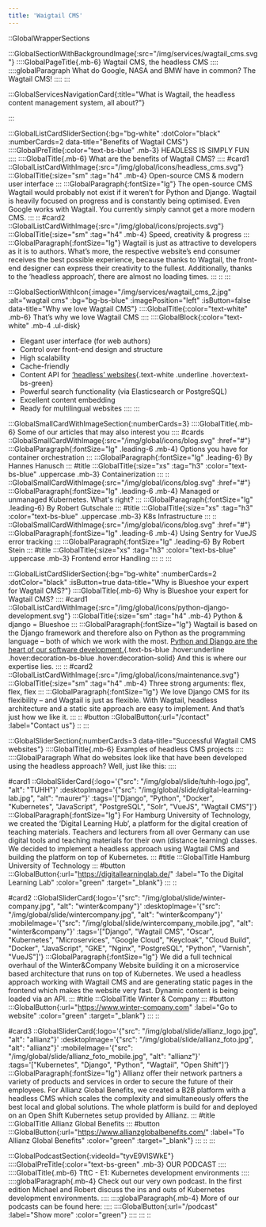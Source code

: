 ```yaml
---
title: 'Waigtail CMS'
---
```


::GlobalWrapperSections

:::GlobalSectionWithBackgroundImage{:src="/img/services/wagtail_cms.svg"}
::::GlobalPageTitle{.mb-6}
Wagtail CMS, the headless CMS
::::
::::globalParagraph
What do Google, NASA and BMW have in common? The Wagtail CMS!
::::
:::

:::GlobalServicesNavigationCard{:title="What is Wagtail, the headless content management system, all about?"}

:::

:::GlobalListCardSliderSection{:bg="bg-white" :dotColor="black" :numberCards=2 data-title="Benefits of Wagtail CMS"}
::::GlobalPreTitle{:color="text-bs-blue" .mb-3}
HEADLESS IS SIMPLY FUN
::::
::::GlobalTitle{.mb-6}
What are the benefits of Wagtail CMS?
::::
#card1
::GlobalListCardWithImage{:src="/img/global/icons/headless_cms.svg"}
:::GlobalTitle{:size="sm" :tag="h4" .mb-4}
Open-source CMS & modern user interface
:::
:::GlobalParagraph{:fontSize="lg"}
The open-source CMS Wagtail would probably not exist if it weren’t for Python and Django. Wagtail is heavily focused on progress and is constantly being optimised. Even Google works with Wagtail. You currently simply cannot get a more modern CMS.
:::
::
#card2
::GlobalListCardWithImage{:src="/img/global/icons/projects.svg"}
:::GlobalTitle{:size="sm" :tag="h4" .mb-4}
Speed, creativity & progress
:::
:::GlobalParagraph{:fontSize="lg"}
Wagtail is just as attractive to developers as it is to authors. What’s more, the respective website’s end consumer receives the best possible experience, because thanks to Wagtail, the front-end designer can express their creativity to the fullest. Additionally, thanks to the ‘headless approach’, there are almost no loading times.
:::
::
:::

:::GlobalSectionWithIcon{:image="/img/services/wagtail_cms_2.jpg" :alt="wagtail cms" :bg="bg-bs-blue" :imagePosition="left" :isButton=false data-title="Why we love Wagtail CMS"}
::::GlobalTitle{:color="text-white" .mb-6}
That’s why we love Wagtail CMS
::::
::::GlobalBlock{:color="text-white" .mb-4 .ul-disk}
- Elegant user interface (for web authors)
- Control over front-end design and structure
- High scalability
- Cache-friendly
- Content API for [‘headless’ websites](/our-services/headless-cms){.text-white .underline .hover:text-bs-green}
- Powerful search functionality (via Elasticsearch or PostgreSQL)
- Excellent content embedding
- Ready for multilingual websites
::::
:::

:::GlobalSmallCardWithImageSection{:numberCards=3}
::::GlobalTitle{.mb-6}
Some of our articles that may also interest you
::::
#cards
::GlobalSmallCardWithImage{:src="/img/global/icons/blog.svg" :href="#"}
:::GlobalParagraph{:fontSize="lg" .leading-6 .mb-4}
Options you have for container orchestration
:::
:::GlobalParagraph{:fontSize="lg" .leading-6}
By Hannes Hanusch
:::
#title
:::GlobalTitle{:size="xs" :tag="h3" :color="text-bs-blue" .uppercase .mb-3}
Containerization
:::
::
::GlobalSmallCardWithImage{:src="/img/global/icons/blog.svg" :href="#"}
:::GlobalParagraph{:fontSize="lg" .leading-6 .mb-4}
Managed or unmanaged Kubernetes. What's right?
:::
:::GlobalParagraph{:fontSize="lg" .leading-6}
By Robert Gutschale
:::
#title
:::GlobalTitle{:size="xs" :tag="h3" :color="text-bs-blue" .uppercase .mb-3}
K8s Infrastructure
:::
::
::GlobalSmallCardWithImage{:src="/img/global/icons/blog.svg" :href="#"}
:::GlobalParagraph{:fontSize="lg" .leading-6 .mb-4}
Using Sentry for VueJS error tracking
:::
:::GlobalParagraph{:fontSize="lg" .leading-6}
By Robert Stein
:::
#title
:::GlobalTitle{:size="xs" :tag="h3" :color="text-bs-blue" .uppercase .mb-3}
Frontend error Handling
:::
::
:::

:::GlobalListCardSliderSection{:bg="bg-white" :numberCards=2 :dotColor="black" :isButton=true data-title="Why is Blueshoe your expert for Wagtail CMS?"}
::::GlobalTitle{.mb-6}
Why is Blueshoe your expert for Wagtail CMS?
::::
#card1
::GlobalListCardWithImage{:src="/img/global/icons/python-django-development.svg"}
:::GlobalTitle{:size="sm" :tag="h4" .mb-4}
Python & django = Blueshoe
:::
:::GlobalParagraph{:fontSize="lg"}
Wagtail is based on the Django framework and therefore also on Python as the programming language – both of which we work with the most. [Python and Django are the heart of our software development.](/our-services/python-django-agency){.text-bs-blue .hover:underline .hover:decoration-bs-blue .hover:decoration-solid} And this is where our expertise lies.
:::
::
#card2
::GlobalListCardWithImage{:src="/img/global/icons/maintenance.svg"}
:::GlobalTitle{:size="sm" :tag="h4" .mb-4}
Three strong arguments: flex, flex, flex
:::
:::GlobalParagraph{:fontSize="lg"}
We love Django CMS for its flexibility – and Wagtail is just as flexible. With Wagtail, headless architecture and a static site approach are easy to implement. And that’s just how we like it.
:::
::
#button
::GlobalButton{:url="/contact" :label="Contact us"}
::
:::

:::GlobalSliderSection{:numberCards=3 data-title="Successful Wagtail CMS websites"}
::::GlobalTitle{.mb-6}
Examples of headless CMS projects
::::
::::GlobalParagraph
What do websites look like that have been developed using the headless approach? Well, just like this:
::::

#card1
::GlobalSliderCard{:logo='{"src": "/img/global/slide/tuhh-logo.jpg", "alt": "TUHH"}' :desktopImage='{"src": "/img/global/slide/digital-learning-lab.jpg", "alt": "maurer"}' :tags='["Django", "Python", "Docker", "Kubernetes", "JavaScript", "PostgreSQL", "Solr", "VueJS", "Wagtail CMS"]'}
:::GlobalParagraph{:fontSize="lg"}
For Hamburg University of Technology, we created the ‘Digital Learning Hub’, a platform for the digital creation of teaching materials. Teachers and lecturers from all over Germany can use digital tools and teaching materials for their own (distance learning) classes. We decided to implement a headless approach using Wagtail CMS and building the platform on top of Kubernetes.
:::
#title
:::GlobalTitle
Hamburg University of Technology
:::
#button
:::GlobalButton{:url="https://digitallearninglab.de/" :label="To the Digital Learning Lab" :color="green" :target="_blank"}
:::
::

#card2
::GlobalSliderCard{:logo='{"src": "/img/global/slide/winter-company.jpg", "alt": "winter&company"}' :desktopImage='{"src": "/img/global/slide/wintercompany.jpg", "alt": "winter&company"}' :mobileImage='{"src": "/img/global/slide/wintercompany_mobile.jpg", "alt": "winter&company"}' :tags='["Django", "Wagtail CMS", "Oscar", "Kubernetes", "Microservices", "Google Cloud", "Keycloak", "Cloud Build", "Docker", "JavaScript", "GKE", "Nginx", "PostgreSQL", "Python", "Varnish", "VueJS"]'}
:::GlobalParagraph{:fontSize="lg"}
We did a full technical overhaul of the Winter&Company Website building it on a microservice based architecture that runs on top of Kubernetes. We used a headless approach working with Wagtail CMS and are generating static pages in the frontend which makes the website very fast. Dynamic content is being loaded via an API.
:::
#title
:::GlobalTitle
Winter & Company
:::
#button
:::GlobalButton{:url="https://www.winter-company.com" :label="Go to website" :color="green" :target="_blank"}
:::
::

#card3
::GlobalSliderCard{:logo='{"src": "/img/global/slide/allianz_logo.jpg", "alt": "allianz"}' :desktopImage='{"src": "/img/global/slide/allianz_foto.jpg", "alt": "allianz"}' :mobileImage='{"src": "/img/global/slide/allianz_foto_mobile.jpg", "alt": "allianz"}' :tags='["Kubernetes", "Django", "Python", "Wagtail", "Open Shift"]'}
:::GlobalParagraph{:fontSize="lg"}
Allianz offer their network partners a variety of products and services in order to secure the future of their employees. For Allianz Global Benefits, we created a B2B platform with a headless CMS which scales the complexity and simultaneously offers the best local and global solutions. The whole platform is build for and deployed on an Open Shift Kubernetes setup provided by Allianz.
:::
#title
:::GlobalTitle
Allianz Global Benefits
:::
#button
:::GlobalButton{:url="https://www.allianzglobalbenefits.com/" :label="To Allianz Global Benefits" :color="green" :target="_blank"}
:::
::
:::

:::GlobalPodcastSection{:videoId="tyvE9VlSWkE"}
::::GlobalPreTitle{:color="text-bs-green" .mb-3}
OUR PODCAST
::::
::::GlobalTitle{.mb-6}
TftC - E1: Kubernetes development environments
::::
::::globalParagraph{.mb-4}
Check out our very own podcast. In the first edition Michael and Robert discuss the ins and outs of Kubernetes development environments.
::::
::::globalParagraph{.mb-4}
More of our podcasts can be found here:
::::
::::GlobalButton{:url="/podcast" :label="Show more" :color="green"}
::::
:::
::